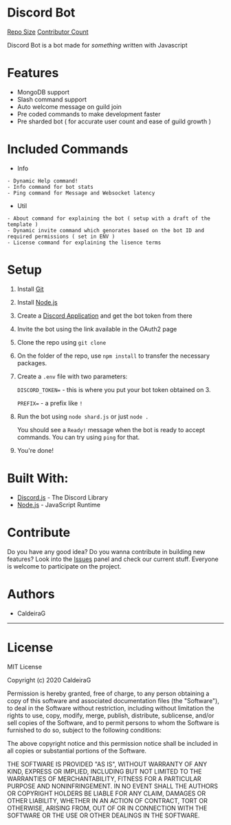 # Discord Bot

[Repo Size](https://img.shields.io/github/repo-size/OnlyTunesRadio/bot-template) [Contributor Count](https://img.shields.io/github/contributors/OnlyTunesRadio/bot-template)

Discord Bot is a bot made for *something* written with Javascript

# Features
- MongoDB support
- Slash command support
- Auto welcome message on guild join
- Pre coded commands to make development faster
- Pre sharded bot ( for accurate user count and ease of guild growth )



# Included Commands

- Info
```
- Dynamic Help command!
- Info command for bot stats
- Ping command for Message and Websocket latency
```

- Util
```
- About command for explaining the bot ( setup with a draft of the template )
- Dynamic invite command which genorates based on the bot ID and required permissions ( set in ENV )
- License command for explaining the lisence terms
```


# Setup

1. Install [Git](https://git-scm.com/)
2. Install [Node.js](https://nodejs.org/)
3. Create a [Discord Application](https://discord.com/developers/applications) and get the bot token from there
4. Invite the bot using the link available in the OAuth2 page
5. Clone the repo using `git clone`
6. On the folder of the repo, use `npm install` to transfer the necessary packages.
7. Create a `.env` file with two parameters: 

    `DISCORD_TOKEN=` -  this is where you put your bot token obtained on 3.
    
    `PREFIX=` - a prefix like `!`
8. Run the bot using `node shard.js` or just `node .` 

    You should see a `Ready!` message when the bot is ready to accept commands. You can try using `ping` for that.

9. You're done!

# Built With:

- [Discord.js](https://discord.js.org/) - The Discord Library
- [Node.js](https://nodejs.org/) - JavaScript Runtime

# Contribute

Do you have any good idea? Do you wanna contribute in building new features? Look into the [Issues](https://github.com/CaldeiraG/SexEd_discordbot/issues) panel and check  our current stuff. Everyone is welcome to participate on the project.

# Authors

- CaldeiraG 

----
# License

MIT License

Copyright (c) 2020 CaldeiraG

Permission is hereby granted, free of charge, to any person obtaining a copy
of this software and associated documentation files (the "Software"), to deal
in the Software without restriction, including without limitation the rights
to use, copy, modify, merge, publish, distribute, sublicense, and/or sell
copies of the Software, and to permit persons to whom the Software is
furnished to do so, subject to the following conditions:

The above copyright notice and this permission notice shall be included in all
copies or substantial portions of the Software.

THE SOFTWARE IS PROVIDED "AS IS", WITHOUT WARRANTY OF ANY KIND, EXPRESS OR
IMPLIED, INCLUDING BUT NOT LIMITED TO THE WARRANTIES OF MERCHANTABILITY,
FITNESS FOR A PARTICULAR PURPOSE AND NONINFRINGEMENT. IN NO EVENT SHALL THE
AUTHORS OR COPYRIGHT HOLDERS BE LIABLE FOR ANY CLAIM, DAMAGES OR OTHER
LIABILITY, WHETHER IN AN ACTION OF CONTRACT, TORT OR OTHERWISE, ARISING FROM,
OUT OF OR IN CONNECTION WITH THE SOFTWARE OR THE USE OR OTHER DEALINGS IN THE
SOFTWARE.
